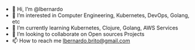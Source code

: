 - 👋 Hi, I’m @lbernardo
- 👀 I’m interested in Computer Engineering, Kubernetes, DevOps, Golang, etc
- 🌱 I’m currently learning Kubernetes, Clojure, Golang, AWS Services
- 💞️ I’m looking to collaborate on Open sources Projects
- 📫 How to reach me lbernardo.brito@gmail.com

<!---
lbernardo/lbernardo is a ✨ special ✨ repository because its `README.md` (this file) appears on your GitHub profile.
You can click the Preview link to take a look at your changes.
--->
